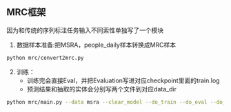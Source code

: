 ## MRC框架

因为和传统的序列标注任务输入不同索性单独写了一个模块

1. 数据样本准备:把MSRA，people_daily样本转换成MRC样本

```bash 
python mrc/convert2mrc.py
```

2. 训练：
    - 训练完会直接Eval，并把Evaluation写进对应checkpoint里面的train.log
    - 预测结果和抽取的实体会分别写两个文件到对应data_dir

```bash 
python mrc/main.py --data msra --clear_model --do_train --do_eval --do_export
```
